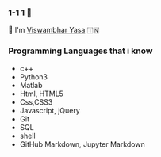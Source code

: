 ### 1-1 1 👋

:school: I'm [Viswambhar Yasa](https://github.com/viswambhar-yasa)  :india:
<!--
**viswambhar-yasa/viswambhar-yasa** is a ✨ _special_ ✨ repository because its `README.md` (this file) appears on your GitHub profile.

Here are some ideas to get you started:
 
- 🔭 I’m currently working on ...
- 🌱 I’m currently learning ...
- 👯 I’m looking to collaborate on ...
- 🤔 I’m looking for help with ...
- 💬 Ask me about ...
- 📫 How to reach me: ...
- 😄 Pronouns: ...
- ⚡ Fun fact: ...
-->



### Programming Languages that i know
- c++
- Python3
- Matlab
- Html, HTML5
- Css,CSS3
- Javascript, jQuery
- Git
- SQL
- shell
- GitHub Markdown, Jupyter Markdown
